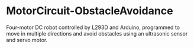 # MotorCircuit-ObstacleAvoidance
Four-motor DC robot controlled by L293D and Arduino, programmed to move in multiple directions and avoid obstacles using an ultrasonic sensor and servo motor.
